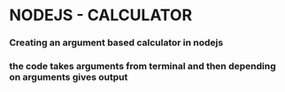 # NODEJS - CALCULATOR
### Creating an argument based calculator in nodejs
### the code takes arguments from terminal and then depending on arguments gives output
